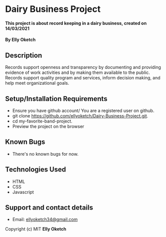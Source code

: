 # Dairy Business Project
#### This project is about record keeping in a dairy business, created on 14/03/2021
#### By Elly Oketch
## Description
Records support openness and transparency by documenting and providing evidence of work activities and by making them available to the public. Records support quality program and services, inform decision making, and help meet organizational goals.
## Setup/Installation Requirements
* Ensure you have github account/ You are a registered user on github.
* git clone https://github.com/ellyoketch/Dairy-Business-Project.git.
* cd my-favorite-band-project.
* Preview the project on the browser

## Known Bugs
* There's no known bugs for now.
## Technologies Used
* HTML
* CSS
* Javascript
## Support and contact details
* Email: ellyoketch34@gmail.com

Copyright (c) MIT **Elly Oketch** 